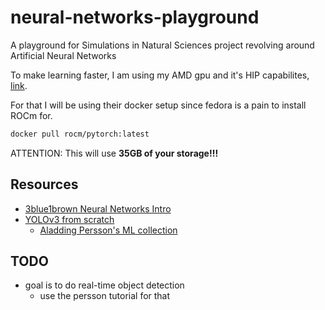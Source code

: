 # neural-networks-playground

A playground for Simulations in Natural Sciences project revolving around Artificial Neural Networks

To make learning faster, I am using my AMD gpu and it's HIP capabilites, [link](https://docs.amd.com/bundle/ROCm-Deep-Learning-Guide-v5.4.3/page/Frameworks_Installation.html#d2839e1290).

For that I will be using their docker setup since fedora is a pain to install ROCm for.

```bash
docker pull rocm/pytorch:latest
```

ATTENTION: This will use **35GB of your storage!!!**

## Resources

- [3blue1brown Neural Networks Intro](https://youtube.com/playlist?list=PLZHQObOWTQDNU6R1_67000Dx_ZCJB-3pi)
- [YOLOv3 from scratch](https://www.youtube.com/watch?v=Grir6TZbc1M)
  - [Aladding Persson's ML collection](https://github.com/aladdinpersson/Machine-Learning-Collection)

## TODO

- goal is to do real-time object detection
  - use the persson tutorial for that
